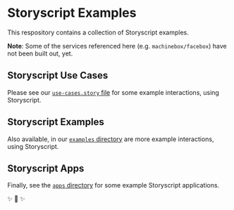 # Storyscript Examples

This respository contains a collection of Storyscript examples.

**Note**: Some of the services referenced here (e.g. `machinebox/facebox`) have not been built out, yet.

## Storyscript Use Cases

Please see our [`use-cases.story` file](https://github.com/storyscript/examples/blob/master/use-cases.story) for some example interactions, using Storyscript.

## Storyscript Examples

Also available, in our [`examples` directory](https://github.com/storyscript/examples/tree/master/examples) are more example interactions, using Storyscript.


## Storyscript Apps

Finally, see the [`apps` directory](https://github.com/storyscript/tree/master/apps) for some example Storyscript applications.

✨ 🍰 ✨
